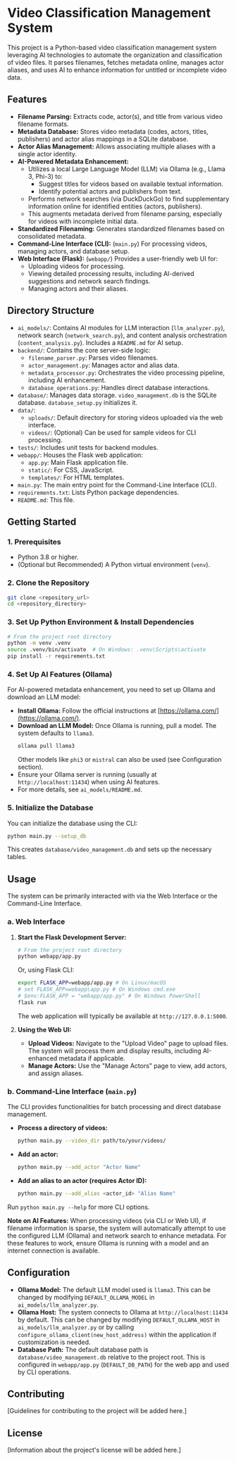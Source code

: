 # Video Classification Management System

This project is a Python-based video classification management system leveraging AI technologies to automate the organization and classification of video files. It parses filenames, fetches metadata online, manages actor aliases, and uses AI to enhance information for untitled or incomplete video data.

## Features

*   **Filename Parsing:** Extracts code, actor(s), and title from various video filename formats.
*   **Metadata Database:** Stores video metadata (codes, actors, titles, publishers) and actor alias mappings in a SQLite database.
*   **Actor Alias Management:** Allows associating multiple aliases with a single actor identity.
*   **AI-Powered Metadata Enhancement:**
    *   Utilizes a local Large Language Model (LLM) via Ollama (e.g., Llama 3, Phi-3) to:
        *   Suggest titles for videos based on available textual information.
        *   Identify potential actors and publishers from text.
    *   Performs network searches (via DuckDuckGo) to find supplementary information online for identified entities (actors, publishers).
    *   This augments metadata derived from filename parsing, especially for videos with incomplete initial data.
*   **Standardized Filenaming:** Generates standardized filenames based on consolidated metadata.
*   **Command-Line Interface (CLI):** (`main.py`) For processing videos, managing actors, and database setup.
*   **Web Interface (Flask):** (`webapp/`) Provides a user-friendly web UI for:
    *   Uploading videos for processing.
    *   Viewing detailed processing results, including AI-derived suggestions and network search findings.
    *   Managing actors and their aliases.

## Directory Structure

- `ai_models/`: Contains AI modules for LLM interaction (`llm_analyzer.py`), network search (`network_search.py`), and content analysis orchestration (`content_analysis.py`). Includes a `README.md` for AI setup.
- `backend/`: Contains the core server-side logic:
    - `filename_parser.py`: Parses video filenames.
    - `actor_management.py`: Manages actor and alias data.
    - `metadata_processor.py`: Orchestrates the video processing pipeline, including AI enhancement.
    - `database_operations.py`: Handles direct database interactions.
- `database/`: Manages data storage. `video_management.db` is the SQLite database. `database_setup.py` initializes it.
- `data/`:
    - `uploads/`: Default directory for storing videos uploaded via the web interface.
    - `videos/`: (Optional) Can be used for sample videos for CLI processing.
- `tests/`: Includes unit tests for backend modules.
- `webapp/`: Houses the Flask web application:
    - `app.py`: Main Flask application file.
    - `static/`: For CSS, JavaScript.
    - `templates/`: For HTML templates.
- `main.py`: The main entry point for the Command-Line Interface (CLI).
- `requirements.txt`: Lists Python package dependencies.
- `README.md`: This file.

## Getting Started

### 1. Prerequisites
*   Python 3.8 or higher.
*   (Optional but Recommended) A Python virtual environment (`venv`).

### 2. Clone the Repository
```bash
git clone <repository_url>
cd <repository_directory>
```

### 3. Set Up Python Environment & Install Dependencies
```bash
# From the project root directory
python -m venv .venv
source .venv/bin/activate  # On Windows: .venv\Scripts\activate
pip install -r requirements.txt
```

### 4. Set Up AI Features (Ollama)
For AI-powered metadata enhancement, you need to set up Ollama and download an LLM model:
*   **Install Ollama:** Follow the official instructions at [https://ollama.com/](https://ollama.com/).
*   **Download an LLM Model:** Once Ollama is running, pull a model. The system defaults to `llama3`.
    ```bash
    ollama pull llama3
    ```
    Other models like `phi3` or `mistral` can also be used (see Configuration section).
*   Ensure your Ollama server is running (usually at `http://localhost:11434`) when using AI features.
*   For more details, see `ai_models/README.md`.

### 5. Initialize the Database
You can initialize the database using the CLI:
```bash
python main.py --setup_db
```
This creates `database/video_management.db` and sets up the necessary tables.

## Usage

The system can be primarily interacted with via the Web Interface or the Command-Line Interface.

### a. Web Interface
1.  **Start the Flask Development Server:**
    ```bash
    # From the project root directory
    python webapp/app.py
    ```
    Or, using Flask CLI:
    ```bash
    export FLASK_APP=webapp/app.py # On Linux/macOS
    # set FLASK_APP=webapp\app.py # On Windows cmd.exe
    # $env:FLASK_APP = "webapp/app.py" # On Windows PowerShell
    flask run
    ```
    The web application will typically be available at `http://127.0.0.1:5000`.

2.  **Using the Web UI:**
    *   **Upload Videos:** Navigate to the "Upload Video" page to upload files. The system will process them and display results, including AI-enhanced metadata if applicable.
    *   **Manage Actors:** Use the "Manage Actors" page to view, add actors, and assign aliases.

### b. Command-Line Interface (`main.py`)
The CLI provides functionalities for batch processing and direct database management.

*   **Process a directory of videos:**
    ```bash
    python main.py --video_dir path/to/your/videos/
    ```
*   **Add an actor:**
    ```bash
    python main.py --add_actor "Actor Name"
    ```
*   **Add an alias to an actor (requires Actor ID):**
    ```bash
    python main.py --add_alias <actor_id> "Alias Name"
    ```
Run `python main.py --help` for more CLI options.

**Note on AI Features:** When processing videos (via CLI or Web UI), if filename information is sparse, the system will automatically attempt to use the configured LLM (Ollama) and network search to enhance metadata. For these features to work, ensure Ollama is running with a model and an internet connection is available.

## Configuration

*   **Ollama Model:** The default LLM model used is `llama3`. This can be changed by modifying `DEFAULT_OLLAMA_MODEL` in `ai_models/llm_analyzer.py`.
*   **Ollama Host:** The system connects to Ollama at `http://localhost:11434` by default. This can be changed by modifying `DEFAULT_OLLAMA_HOST` in `ai_models/llm_analyzer.py` or by calling `configure_ollama_client(new_host_address)` within the application if customization is needed.
*   **Database Path:** The default database path is `database/video_management.db` relative to the project root. This is configured in `webapp/app.py` (`DEFAULT_DB_PATH`) for the web app and used by CLI operations.

## Contributing

[Guidelines for contributing to the project will be added here.]

## License

[Information about the project's license will be added here.]
```
